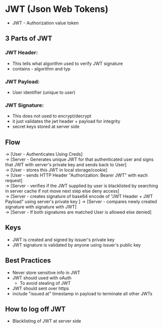 # JWT (Json Web Tokens)

- JWT - Authorization value token

## 3 Parts of JWT

### JWT Header:

- This tells what algorithm used to verify JWT signature
- contains - algorithm and typ

### JWT Payload:

- User identifier (unique to user)

### JWT Signature:

- This does not used to encrypt/decrypt
- it just validates the jwt header + payload for integrity
- secret keys stored at server side

## Flow

-\> \[User - Authenticates Using Creds\]  
-\> \[Server - Generates unique JWT for that authenticated user and signs that JWT with server's private key and sends back to User\]  
-\> \[User - stores this JWT in local storage/cookie\]  
-\> \[User - sends HTTP Header "Authorization: Bearer JWT" with each request\]  
-\> \[Server - verifies if the JWT supplied by user is blacklisted by searching in server cache if not move next step else deny access\]  
-\> \[Server - creates signature of base64 encode of "JWT Header + JWT Payload" using server's private key \]
-\> \[Server - compares newly created signature with signature with JWT\]  
-\> \[Server - If both signatures are matched User is allowed else denied\]

## Keys
- JWT is created and signed by issuer's private key
- JWT signature is validated by anyone using issuer's public key

## Best Practices

- Never store sensitive info in JWT
- JWT should used with oAuth
    - To avoid stealing of JWT
- JWT should sent over https
- include "issued at" timestamp in payload to terminate all other JWTs

## How to log off JWT

- Blacklisting of JWT at server side
